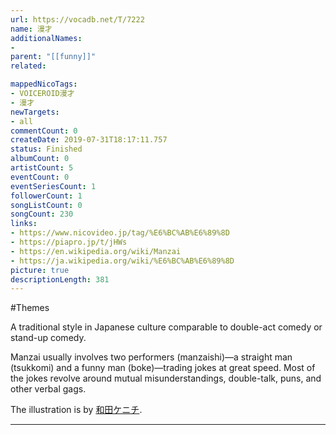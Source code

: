 ```yaml
---
url: https://vocadb.net/T/7222
name: 漫才
additionalNames: 
- 
parent: "[[funny]]"
related:

mappedNicoTags:
- VOICEROID漫才
- 漫才
newTargets:
- all
commentCount: 0
createDate: 2019-07-31T18:17:11.757
status: Finished
albumCount: 0
artistCount: 5
eventCount: 0
eventSeriesCount: 1
followerCount: 1
songListCount: 0
songCount: 230
links: 
- https://www.nicovideo.jp/tag/%E6%BC%AB%E6%89%8D
- https://piapro.jp/t/jHWs
- https://en.wikipedia.org/wiki/Manzai
- https://ja.wikipedia.org/wiki/%E6%BC%AB%E6%89%8D
picture: true
descriptionLength: 381
---
```


#Themes

A traditional style in Japanese culture comparable to double-act comedy or stand-up comedy.

Manzai usually involves two performers (manzaishi)—a straight man (tsukkomi) and a funny man (boke)—trading jokes at great speed. Most of the jokes revolve around mutual misunderstandings, double-talk, puns, and other verbal gags.

The illustration is by [和田ケニチ](https://piapro.jp/wadan).

---

